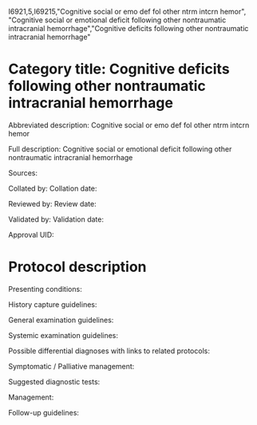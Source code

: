I6921,5,I69215,"Cognitive social or emo def fol other ntrm intcrn hemor", "Cognitive social or emotional deficit following other nontraumatic intracranial hemorrhage","Cognitive deficits following other nontraumatic intracranial hemorrhage"
# Category title: Cognitive deficits following other nontraumatic intracranial hemorrhage

Abbreviated description: Cognitive social or emo def fol other ntrm intcrn hemor

Full description: Cognitive social or emotional deficit following other nontraumatic intracranial hemorrhage

Sources:

Collated by:
Collation date:

Reviewed by:
Review date:

Validated by:
Validation date:

Approval UID:

# Protocol description

Presenting conditions:

History capture guidelines:

General examination guidelines:

Systemic examination guidelines:

Possible differential diagnoses with links to related protocols:

Symptomatic / Palliative management:

Suggested diagnostic tests:

Management:

Follow-up guidelines:
